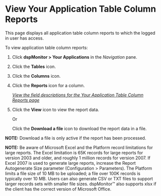 # View Your Application Table Column Reports

This page displays all application table column reports to which the
logged in user has access.

To view application table column reports:

1.  Click **dspMonitor \> Your Applications** in the *Navigation* pane.

2.  Click the **Tables** icon.

3.  Click the **Columns** icon.

4.  Click the **Reports** icon for a column.
    
    *[View the field descriptions for the Your Application Table Column
    Reports
    page](../Page_Desc/Your_Application_Table_Column_Reports_H.htm)*

5.  Click the **View** icon to view the report data.
    
    Or
    
    Click the **Download a file** icon to download the report data in a
    file.

**NOTE:** Download a file is only active if the report has been
processed.

**NOTE:** Be aware of Microsoft Excel and the Platform record
limitations for large reports. The Excel limitation is 65K records for
large reports for version 2003 and older, and roughly 1 million records
for version 2007. If Excel 2007 is used to generate large reports,
increase the Report Autogenerate Size parameter (Configuration \>
Parameters). The Platform limits a file size of 10 MB to be uploaded; a
file over 100K records is typically over 10 MB. Users can also generate
CSV or TXT files to support larger records sets with smaller file sizes.
dspMonitor™ also supports xlsx if the client has the correct version of
Microsoft Office.
